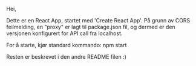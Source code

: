 Hei,

Dette er en React App, startet med 'Create React App'.
På grunn av CORS feilmelding, en "proxy" er lagt til package.json fil, og dermed er den versjonen konfigurert for API call fra localhost.

For å starte, kjør standard kommando:
npm start

Resten er beskrevet i den andre README filen :) 
